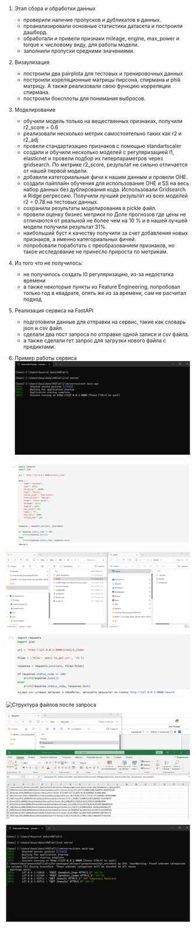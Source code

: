 1. Этап сбора и обработки данных
    - проверили наличие пропусков и дубликатов в данных.
    - проанализировали основные статистики датасета и построили дашборд.
    - обработали и привели признаки mileage, engine, max_power и torque к числовому виду, для работы модели.
    - заполнили пропуски средними значениями.

2. Визаулизация
    - построили два pairplota для тестовых и тренировочных данных
    - построили кореляционные матрицы пирсона, спирмана и phik матрицу. А также реализовали свою функцию корреляции спирмана.
    - построили боксплоты для понимания выбросов.

3. Моделирование
    - обучили модель только на вещественных признаках, получили r2_score = 0.6
    - реализовали несколько метрик самостоятельно таких как r2 и r2_adj
    - провели стандартизацию признаков с помощью standartscaler
    - создали и обучили несколько моделей с регуляризацией l1, elasticnet и провели подбор их гиперпараметров через gridsearch. По метрике r2_score, результат не сильно отличается от нашей первой модели.
    - добавили категориальные фичи к нашим данным и провели OHE.
    - создали пайплайн обучения для использование OHE и SS на весь набор данных без дублирования кода. Использовали Gridsearch и Ridge регрессию. Получили лучший результат из всех моделей r2 = 0.78 на тестовых данных.
    - сохранили результаты моделирования в pickle файл.
    - провели оценку бизнес метрики по Доле прогнозов где цены не отличаются от реальной не более чем на 10 % и в нашей лучшей модели получили результат 31%.
    - наибольший буст к качеству получили за счет добавления новых признаков, а именно категориальных фичей.
    - попробовали поработать с преобразованием признаков, но такое исследование не принесло прироста по метрикам.
4. Из того что не получилось:
    - не получилось создать l0 регуляризацию, из-за недостатка времени
    - а также некоторые пункты из Feature Engineering, попробовал только год в квадрате, опять же из за времени, сам не расчитал подход

5. Реализация сервиса на FastAPI
    - подготовили данные для отправки на сервис, такие как словарь json и csv файл.
    - сделали два пост запроса по отправке одной записи и csv файла.
    - а также сделали гет запрос для загрузки нового файла с предиктами.

6. Пример работы сервиса
![Запуск сервера](images/1start_server.png)

![Запрос на получение предсказания по одной записи](images/2fst_req.png)

![Структура файлов до отправки файла](images/3files.png)

![Запрос на отправку файла для получения предсказаний модели](images/4sec_req.png)

![Структура файлов после запроса](images/4file_to_serv.png)

![Загрузка результатов работы](images/6result.png)

![Статусы запросов на сервере](images/7all_req_for_serv.png)

